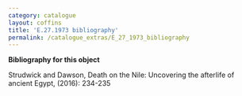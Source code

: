 ```yaml
---
category: catalogue
layout: coffins
title: 'E.27.1973 bibliography'
permalink: /catalogue_extras/E_27_1973_bibliography
---
```


**Bibliography for this object**

Strudwick and Dawson, Death on the Nile: Uncovering the afterlife of ancient Egypt, (2016): 234-235


